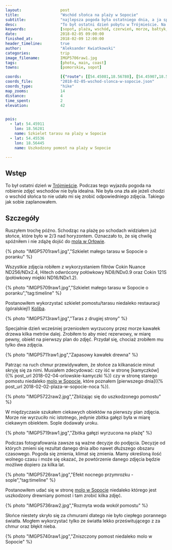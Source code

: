 ```yaml
---
layout:                 post
title:                  "Wschód słońca na plaży w Sopocie"
subtitle:               "najlepsza pogoda była ostatniego dnia, a ja spóźniłem się kilka minut"
desc:                   "To był ostatni dzień pobytu w Trójmieście. Na każdym wyjeździe fotograficznym staram się robić zdjęcia wschodów i zachodów, chyba że akurat danego dnia jest to bezcelowe. Miałem swoje wyobrażenie idealnej pogody i idealnych zdjęć. Na tym wyjeżdzie pogoda mnie nie rozpieszczała. Ostatniego dnia jednak wszystko się zmieniło. Pomimo spóźnienia udało mi się zrobić bardzo ładne zdjęcia."
keywords:               [sopot, plaża, wschód, czerwień, morze, bałtyk, długie naświetlanie, cokin]
date:                   2018-02-05 09:00:00
finished_at:            2018-02-09 12:00:00
header_timeline:        true
author:                 "Aleksander Kwiatkowski"
categories:             trip
image_filename:         IMGP5706raw1.jpg
tags:                   [photo, main, coast]
towns:                  [pomorskie, sopot]

coords:                 [{"route": [[54.45081,18.56780], [54.45907,18.56235]], "type": "hike"}]
coords_file:            "2018-02-05-wschod-slonca-w-sopocie.json"
coords_type:            "hike"
map_zooms:              14
distance:               4
time_spent:             2
elevation:              42


pois:
  - lat: 54.45911
    lon: 18.56281
    name: Szkielet tarasu na plaży w Sopocie
  - lat: 54.45536
    lon: 18.56445  
    name: Uszkodzony pomost na plaży w Sopocie

---
```


[wiki-trojmiasto]: https://pl.wikipedia.org/wiki/Tr%C3%B3jmiasto
[wiki-orlowo-molo]: https://pl.wikipedia.org/wiki/Molo_w_Gdyni_Or%C5%82owie
[wiki-sopot-molo]: https://pl.wikipedia.org/wiki/Molo_w_Sopocie

[koliba]: http://koliba.pl/

## Wstęp

To był ostatni dzień w [Trójmieście][wiki-trojmiasto].
Podczas tego wyjazdu pogoda na robienie zdjęć wschodów nie była idealna. Nie była ona zła ale
jeżeli chodzi o wschód słońca to nie udało mi się zrobić odpowiedniego zdjęcia.
Takiego jak sobie zaplanowałem.

## Szczegóły

Ruszyłem trochę późno. Schodząc na plażę po schodach
widziałem już słońce, które było w 2/3 nad horyzontem. Oznaczało to, że się
chwilę spóźniłem i nie zdążę dojść do [mola w Orłowie][wiki-orlowo-molo].

{% photo "IMGP5701raw1.jpg","Szkielet małego tarasu w Sopocie o poranku" %}

Wszystkie zdjęcia robiłem z wykorzystaniem filtrów Cokin Nuance ND256/NDx2.4,
Hitech odwrócony połówkowy ND8/NDx0.9 oraz Cokin 121S (połówkowy miękki ND16/NDx1.2).

{% photo "IMGP5709raw1.jpg","Szkielet małego tarasu w Sopocie o poranku","tag:timeline" %}

Postanowiłem wykorzystać szkielet pomostu/tarasu niedaleko
restauracji (góralskiej!) [Koliba][koliba].

{% photo "IMGP5713raw1.jpg","Taras z drugiej strony" %}

Specjalnie dzień wcześniej przeniosłem wyrzucony przez morze
kawałek drzewa kilka metrów dalej.
Zrobiłem to aby mieć rezerwowy, w miarę pewny, obiekt na pierwszy plan do zdjęć.
Przydał się, chociaż zrobiłem mu tylko dwa zdjęcia.

{% photo "IMGP5711raw1.jpg","Zapasowy kawałek drewna" %}

Patrząc na ruch chmur przewidywałem, że słońce za kilkanaście minut skryję się
za nimi. Musiałem zdecydować: czy iść w stronę
[kamyczków]({% post_url 2018-02-04-orlowskie-kamyczki %}) czy w stronę
starego pomostu niedaleko [molo w Sopocie][wiki-sopot-molo], które poznałem
[pierwszego dnia]({% post_url 2018-02-02-plaza-w-sopocie-noca %}).

{% photo "IMGP5722raw2.jpg","Zbliżając się do uszkodzonego pomostu" %}

W międzyczasie szukałem ciekawych obiektów na pierwszy plan zdjęcia. Morze
nie wyrzuciło nic istotnego, jedynie zbitka gałęzi była w miarę
ciekawym obiektem. Sople dodawały uroku.

{% photo "IMGP5719raw1.jpg","Zbitka gałęzi wyrzucona na plażę" %}

Podczas fotografowania zawsze są ważne decyzje do podjęcia. Decyzje od których
zmieni się rezultat danego dnia albo nawet dłuższego obszaru czasowego. Pogoda
się zmienia, klimat się zmienia. Mamy określoną ilość wolnego czasu i może się
okazać, że powtórzenie danego zdjęcia będzie możliwe dopiero za kilka lat.

{% photo "IMGP5726raw1.jpg","Efekt nocnego przymrozku - sople","tag:timeline" %}

Postanowiłem udać się w stronę [molo w Sopocie][wiki-sopot-molo] niedaleko
którego jest uszkodzony drewniany pomost i tam zrobić kilka zdjęć.

{% photo "IMGP5736raw2.jpg","Rozmyta woda wokół pomostu" %}

Słońce niestety skryło się za chmurami dlatego nie było ciepłego porannego
światła. Mogłem wykorzystać tylko ze światła lekko prześwitującego
z za chmur oraz błękit nieba.

{% photo "IMGP5740raw1.jpg","Zniszczony pomost niedaleko molo w Sopocie" %}
